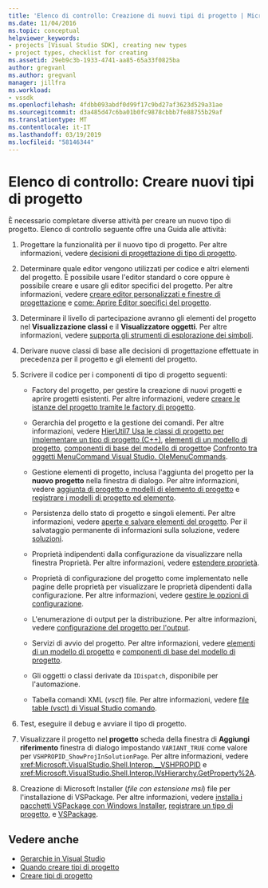 ```yaml
---
title: 'Elenco di controllo: Creazione di nuovi tipi di progetto | Microsoft Docs'
ms.date: 11/04/2016
ms.topic: conceptual
helpviewer_keywords:
- projects [Visual Studio SDK], creating new types
- project types, checklist for creating
ms.assetid: 29eb9c3b-1933-4741-aa85-65a33f0825ba
author: gregvanl
ms.author: gregvanl
manager: jillfra
ms.workload:
- vssdk
ms.openlocfilehash: 4fdbb093abdf0d99f17c9bd27af3623d529a31ae
ms.sourcegitcommit: d3a485d47c6ba01b0fc9878cbbb7fe88755b29af
ms.translationtype: MT
ms.contentlocale: it-IT
ms.lasthandoff: 03/19/2019
ms.locfileid: "58146344"
---
```

# <a name="checklist-create-new-project-types"></a>Elenco di controllo: Creare nuovi tipi di progetto
È necessario completare diverse attività per creare un nuovo tipo di progetto. Elenco di controllo seguente offre una Guida alle attività:

1.  Progettare la funzionalità per il nuovo tipo di progetto. Per altre informazioni, vedere [decisioni di progettazione di tipo di progetto](../../extensibility/internals/project-type-design-decisions.md).

2.  Determinare quale editor vengono utilizzati per codice e altri elementi del progetto. È possibile usare l'editor standard o core oppure è possibile creare e usare gli editor specifici del progetto. Per altre informazioni, vedere [creare editor personalizzati e finestre di progettazione](../../extensibility/creating-custom-editors-and-designers.md) e [come: Aprire Editor specifici del progetto](../../extensibility/how-to-open-project-specific-editors.md).

3.  Determinare il livello di partecipazione avranno gli elementi del progetto nel **Visualizzazione classi** e il **Visualizzatore oggetti**. Per altre informazioni, vedere [supporta gli strumenti di esplorazione dei simboli](../../extensibility/internals/supporting-symbol-browsing-tools.md).

4.  Derivare nuove classi di base alle decisioni di progettazione effettuate in precedenza per il progetto e gli elementi del progetto.

5.  Scrivere il codice per i componenti di tipo di progetto seguenti:

    -   Factory del progetto, per gestire la creazione di nuovi progetti e aprire progetti esistenti. Per altre informazioni, vedere [creare le istanze del progetto tramite le factory di progetto](../../extensibility/internals/creating-project-instances-by-using-project-factories.md).

    -   Gerarchia del progetto e la gestione dei comandi. Per altre informazioni, vedere [HierUtil7 Usa le classi di progetto per implementare un tipo di progetto (C++)](https://msdn.microsoft.com/library/a5c16a09-94a2-46ef-87b5-35b815e2f346), [elementi di un modello di progetto](../../extensibility/internals/elements-of-a-project-model.md), [componenti di base del modello di progetto](../../extensibility/internals/project-model-core-components.md)e [ Confronto tra oggetti MenuCommand Visual Studio. OleMenuCommands](../../extensibility/menucommands-vs-olemenucommands.md).

    -   Gestione elementi di progetto, inclusa l'aggiunta del progetto per la **nuovo progetto** nella finestra di dialogo. Per altre informazioni, vedere [aggiunta di progetto e modelli di elemento di progetto](../../extensibility/internals/adding-project-and-project-item-templates.md) e [registrare i modelli di progetto ed elemento](../../extensibility/internals/registering-project-and-item-templates.md).

    -   Persistenza dello stato di progetto e singoli elementi. Per altre informazioni, vedere [aperte e salvare elementi del progetto](../../extensibility/internals/opening-and-saving-project-items.md). Per il salvataggio permanente di informazioni sulla soluzione, vedere [soluzioni](../../extensibility/internals/solutions-overview.md).

    -   Proprietà indipendenti dalla configurazione da visualizzare nella finestra Proprietà. Per altre informazioni, vedere [estendere proprietà](../../extensibility/internals/extending-properties.md).

    -   Proprietà di configurazione del progetto come implementato nelle pagine delle proprietà per visualizzare le proprietà dipendenti dalla configurazione. Per altre informazioni, vedere [gestire le opzioni di configurazione](../../extensibility/internals/managing-configuration-options.md).

    -   L'enumerazione di output per la distribuzione. Per altre informazioni, vedere [configurazione del progetto per l'output](../../extensibility/internals/project-configuration-for-output.md).

    -   Servizi di avvio del progetto. Per altre informazioni, vedere [elementi di un modello di progetto](../../extensibility/internals/elements-of-a-project-model.md) e [componenti di base del modello di progetto](../../extensibility/internals/project-model-core-components.md).

    -   Gli oggetti o classi derivate da `IDispatch`, disponibile per l'automazione.

    -   Tabella comandi XML (*vsct*) file. Per altre informazioni, vedere [file table (vsct) di Visual Studio comando](../../extensibility/internals/visual-studio-command-table-dot-vsct-files.md).

6.  Test, eseguire il debug e avviare il tipo di progetto.

7.  Visualizzare il progetto nel **progetto** scheda della finestra di **Aggiungi riferimento** finestra di dialogo impostando `VARIANT_TRUE` come valore per `VSHPROPID_ShowProjInSolutionPage`. Per altre informazioni, vedere <xref:Microsoft.VisualStudio.Shell.Interop.__VSHPROPID> e <xref:Microsoft.VisualStudio.Shell.Interop.IVsHierarchy.GetProperty%2A>.

8.  Creazione di Microsoft Installer (*file con estensione msi*) file per l'installazione di VSPackage. Per altre informazioni, vedere [installa i pacchetti VSPackage con Windows Installer](../../extensibility/internals/installing-vspackages-with-windows-installer.md), [registrare un tipo di progetto](../../extensibility/internals/registering-a-project-type.md), e [VSPackage](../../extensibility/internals/vspackages.md).

## <a name="see-also"></a>Vedere anche
- [Gerarchie in Visual Studio](../../extensibility/internals/hierarchies-in-visual-studio.md)
- [Quando creare tipi di progetto](../../extensibility/internals/when-to-create-project-types.md)
- [Creare tipi di progetto](../../extensibility/internals/creating-project-types.md)